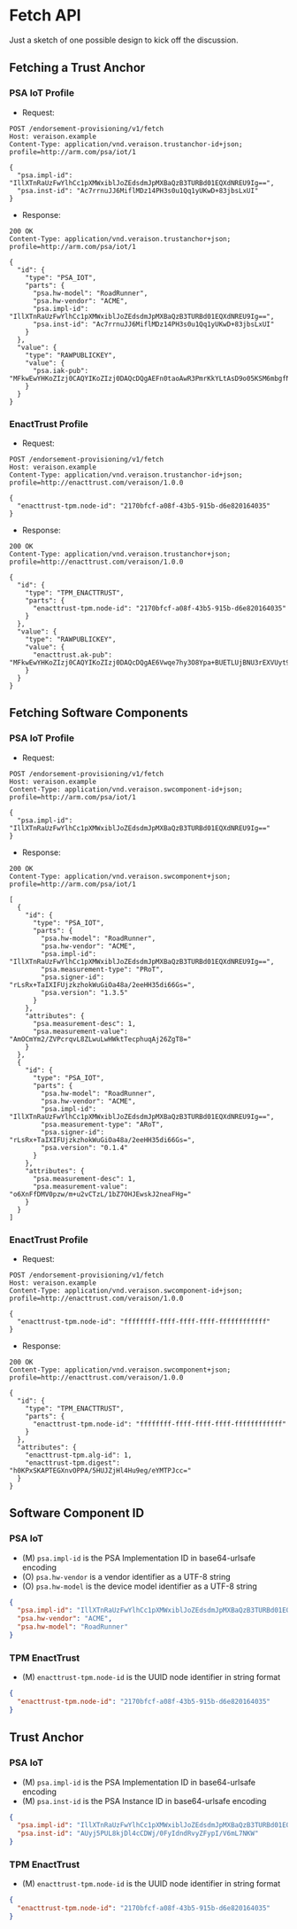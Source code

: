 # Fetch API

Just a sketch of one possible design to kick off the discussion.

## Fetching a Trust Anchor

### PSA IoT Profile

* Request:

```HTTP
POST /endorsement-provisioning/v1/fetch
Host: veraison.example
Content-Type: application/vnd.veraison.trustanchor-id+json; profile=http://arm.com/psa/iot/1

{
  "psa.impl-id": "IllXTnRaUzFwYlhCc1pXMWxiblJoZEdsdmJpMXBaQzB3TURBd01EQXdNREU9Ig==",
  "psa.inst-id": "Ac7rrnuJJ6MiflMDz14PH3s0u1Qq1yUKwD+83jbsLxUI"
}
```

* Response:

```http
200 OK
Content-Type: application/vnd.veraison.trustanchor+json; profile=http://arm.com/psa/iot/1

{
  "id": {
    "type": "PSA_IOT",
    "parts": {
      "psa.hw-model": "RoadRunner",
      "psa.hw-vendor": "ACME",
      "psa.impl-id": "IllXTnRaUzFwYlhCc1pXMWxiblJoZEdsdmJpMXBaQzB3TURBd01EQXdNREU9Ig==",
      "psa.inst-id": "Ac7rrnuJJ6MiflMDz14PH3s0u1Qq1yUKwD+83jbsLxUI"
    }
  },
  "value": {
    "type": "RAWPUBLICKEY",
    "value": {
      "psa.iak-pub": "MFkwEwYHKoZIzj0CAQYIKoZIzj0DAQcDQgAEFn0taoAwR3PmrKkYLtAsD9o05KSM6mbgfNCgpuL0g6VpTHkZl73wk5BDxoV7n+Oeee0iIqkW3HMZT3ETiniJdg=="
    }
  }
}
```


### EnactTrust Profile

* Request:

```HTTP
POST /endorsement-provisioning/v1/fetch
Host: veraison.example
Content-Type: application/vnd.veraison.trustanchor-id+json; profile=http://enacttrust.com/veraison/1.0.0

{
  "enacttrust-tpm.node-id": "2170bfcf-a08f-43b5-915b-d6e820164035"
}
```

* Response:

```http
200 OK
Content-Type: application/vnd.veraison.trustanchor+json; profile=http://enacttrust.com/veraison/1.0.0

{
  "id": {
    "type": "TPM_ENACTTRUST",
    "parts": {
      "enacttrust-tpm.node-id": "2170bfcf-a08f-43b5-915b-d6e820164035"
    }
  },
  "value": {
    "type": "RAWPUBLICKEY",
    "value": {
      "enacttrust.ak-pub": "MFkwEwYHKoZIzj0CAQYIKoZIzj0DAQcDQgAE6Vwqe7hy3O8Ypa+BUETLUjBNU3rEXVUyt9XHR7HJWLG7XTKQd9i1kVRXeBPDLFnfYru1/euxRnJM7H9UoFDLdA=="
    }
  }
}
```

## Fetching Software Components

### PSA IoT Profile

* Request:

```http
POST /endorsement-provisioning/v1/fetch
Host: veraison.example
Content-Type: application/vnd.veraison.swcomponent-id+json; profile=http://arm.com/psa/iot/1

{
  "psa.impl-id": "IllXTnRaUzFwYlhCc1pXMWxiblJoZEdsdmJpMXBaQzB3TURBd01EQXdNREU9Ig=="
}
```

* Response:

```http
200 OK
Content-Type: application/vnd.veraison.swcomponent+json; profile=http://arm.com/psa/iot/1

[
  {
    "id": {
      "type": "PSA_IOT",
      "parts": {
        "psa.hw-model": "RoadRunner",
        "psa.hw-vendor": "ACME",
        "psa.impl-id": "IllXTnRaUzFwYlhCc1pXMWxiblJoZEdsdmJpMXBaQzB3TURBd01EQXdNREU9Ig==",
        "psa.measurement-type": "PRoT",
        "psa.signer-id": "rLsRx+TaIXIFUjzkzhokWuGiOa48a/2eeHH35di66Gs=",
        "psa.version": "1.3.5"
      }
    },
    "attributes": {
      "psa.measurement-desc": 1,
      "psa.measurement-value": "AmOCmYm2/ZVPcrqvL8ZLwuLwHWktTecphuqAj26ZgT8="
    }
  },
  {
    "id": {
      "type": "PSA_IOT",
      "parts": {
        "psa.hw-model": "RoadRunner",
        "psa.hw-vendor": "ACME",
        "psa.impl-id": "IllXTnRaUzFwYlhCc1pXMWxiblJoZEdsdmJpMXBaQzB3TURBd01EQXdNREU9Ig==",
        "psa.measurement-type": "ARoT",
        "psa.signer-id": "rLsRx+TaIXIFUjzkzhokWuGiOa48a/2eeHH35di66Gs=",
        "psa.version": "0.1.4"
      }
    },
    "attributes": {
      "psa.measurement-desc": 1,
      "psa.measurement-value": "o6XnFfDMV0pzw/m+u2vCTzL/1bZ7OHJEwskJ2neaFHg="
    }
  }
]
```

### EnactTrust Profile

* Request:

```http
POST /endorsement-provisioning/v1/fetch
Host: veraison.example
Content-Type: application/vnd.veraison.swcomponent-id+json; profile=http://enacttrust.com/veraison/1.0.0

{
  "enacttrust-tpm.node-id": "ffffffff-ffff-ffff-ffff-ffffffffffff"
}
```

* Response:

```http
200 OK
Content-Type: application/vnd.veraison.swcomponent+json; profile=http://enacttrust.com/veraison/1.0.0

{
  "id": {
    "type": "TPM_ENACTTRUST",
    "parts": {
      "enacttrust-tpm.node-id": "ffffffff-ffff-ffff-ffff-ffffffffffff"
    }
  },
  "attributes": {
    "enacttrust-tpm.alg-id": 1,
    "enacttrust-tpm.digest": "h0KPxSKAPTEGXnvOPPA/5HUJZjHl4Hu9eg/eYMTPJcc="
  }
}
```

## Software Component ID

### PSA IoT

* (M) `psa.impl-id` is the PSA Implementation ID in base64-urlsafe encoding
* (O) `psa.hw-vendor` is a vendor identifier as a UTF-8 string
* (O) `psa.hw-model` is the device model identifier as a UTF-8 string

```json
{
  "psa.impl-id": "IllXTnRaUzFwYlhCc1pXMWxiblJoZEdsdmJpMXBaQzB3TURBd01EQXdNREU9Ig==",
  "psa.hw-vendor": "ACME",
  "psa.hw-model": "RoadRunner"
}
```

### TPM EnactTrust

* (M) `enacttrust-tpm.node-id` is the UUID node identifier in string format

```json
{
  "enacttrust-tpm.node-id": "2170bfcf-a08f-43b5-915b-d6e820164035"
}
```

## Trust Anchor

### PSA IoT

* (M) `psa.impl-id` is the PSA Implementation ID in base64-urlsafe encoding
* (M) `psa.inst-id` is the PSA Instance ID in base64-urlsafe encoding

```json
{
  "psa.impl-id": "IllXTnRaUzFwYlhCc1pXMWxiblJoZEdsdmJpMXBaQzB3TURBd01EQXdNREU9Ig==",
  "psa.inst-id": "AUyj5PUL8kjDl4cCDWj/0FyIdndRvyZFypI/V6mL7NKW"
}
```

### TPM EnactTrust

* (M) `enacttrust-tpm.node-id` is the UUID node identifier in string format

```json
{
  "enacttrust-tpm.node-id": "2170bfcf-a08f-43b5-915b-d6e820164035"
}
```
